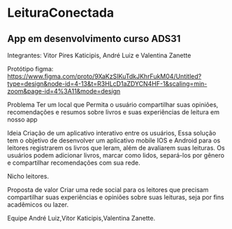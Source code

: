 # LeituraConectada
## App em desenvolvimento curso ADS31

Integrantes: Vitor Pires Katicipis, André Luiz e Valentina Zanette

Protótipo figma: https://www.figma.com/proto/9XaKzSIKuTdkJKhrFukM04/Untitled?type=design&node-id=4-13&t=R3HLcD1aZDYCN4HF-1&scaling=min-zoom&page-id=4%3A11&mode=design



Problema
Ter um local que Permita o usuário compartilhar suas opiniões, recomendações e resumos sobre livros e suas experiências de leitura em nosso app

Ideia
Criação de um aplicativo interativo entre os usuários, Essa solução tem o objetivo de desenvolver um aplicativo mobile IOS e Android para os leitores registrarem os livros que leram, além de avaliarem suas leituras. Os usuários podem adicionar livros, marcar como lidos, separá-los por gênero e compartilhar recomendações com sua rede.

Nicho
leitores.

Proposta de valor
Criar uma rede social para os leitores que precisam compartilhar suas experiências e opiniões sobre suas leituras, seja por fins acadêmicos ou lazer.

Equipe
André Luiz,Vitor Katicipis,Valentina Zanette.


